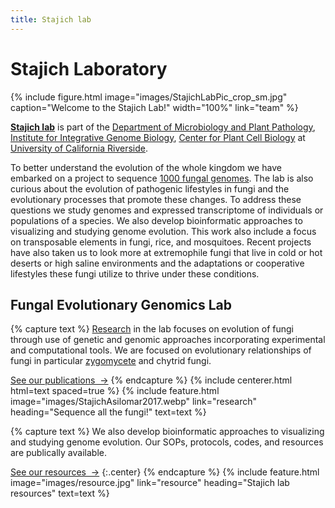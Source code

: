 ```yaml
---
title: Stajich lab
---
```


# <i class="fas fa-dna"></i>Stajich Laboratory

{%
  include figure.html
  image="images/StajichLabPic_crop_sm.jpg"
  caption="Welcome to the Stajich Lab!"
  width="100%"
  link="team"
%}


[**Stajich lab**](https://stajichlab.github.io/lab-website-template/) is part of the [Department of Microbiology and Plant Pathology](https://microplantpath.ucr.edu), [Institute for Integrative Genome Biology](https://iigb.ucr.edu), [Center for Plant Cell Biology](https://cepceb.ucr.edu) at [University of California Riverside](https://ucr.edu). 

To better understand the evolution of the whole kingdom we have embarked on a project to sequence [1000 fungal genomes](http://1000.fungalgenomes.org/home/). The lab is also curious about the evolution of pathogenic lifestyles in fungi and the evolutionary processes that promote these changes. To address these questions we study genomes and expressed transcriptome of individuals or populations of a species.  We also develop bioinformatic approaches to visualizing and studying genome evolution. This work also include a focus on transposable elements in fungi, rice, and mosquitoes. Recent projects have also taken us to look more at extremophile fungi that live in cold or hot deserts or high saline environments and the adaptations or cooperative lifestyles these fungi utilize to thrive under these conditions.

## Fungal Evolutionary Genomics Lab

{% capture text %}
[Research](research) in the lab focuses on evolution of fungi through use of genetic and genomic approaches incorporating experimental and computational tools. We are focused on evolutionary relationships of fungi in particular [zygomycete](http://zygolife.org/home/) and chytrid fungi. <br>

[See our publications &nbsp;→](research)
{% endcapture %}
{% include centerer.html html=text spaced=true %}
{%
  include feature.html
  image="images/StajichAsilomar2017.webp"
  link="research"
  heading="Sequence all the fungi!"
  text=text
%}

{% capture text %}
We also develop bioinformatic approaches to visualizing and studying genome evolution. Our SOPs, protocols, codes, and resources are publically available. <br>

[See our resources &nbsp;→](resource) {:.center}
{% endcapture %}
{%
  include feature.html
  image="images/resource.jpg"
  link="resource"
  heading="Stajich lab resources"
  text=text
%}
